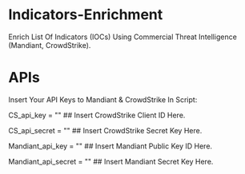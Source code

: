 # Indicators-Enrichment

 Enrich List Of Indicators (IOCs) Using Commercial Threat Intelligence (Mandiant, CrowdStrike).

# APIs
 Insert Your API Keys to Mandiant & CrowdStrike In Script:
 
 CS_api_key = ""            		   ## Insert CrowdStrike Client ID Here. 
 
 CS_api_secret = ""          		   ## Insert CrowdStrike Secret Key Here.
 
 Mandiant_api_key = ""       		  ## Insert Mandiant Public Key ID Here.
 
 Mandiant_api_secret = ""    		  ## Insert Mandiant Secret Key Here.
